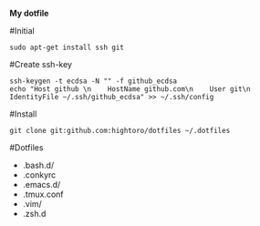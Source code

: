 **My dotfile**

#Initial
```
sudo apt-get install ssh git 
```

#Create ssh-key
```
ssh-keygen -t ecdsa -N "" -f github_ecdsa
echo "Host github \n    HostName github.com\n    User git\n    IdentityFile ~/.ssh/github_ecdsa" >> ~/.ssh/config
```

#Install
```
git clone git:github.com:hightoro/dotfiles ~/.dotfiles  
```

#Dotfiles
+ .bash.d/
+ .conkyrc
+ .emacs.d/
+ .tmux.conf
+ .vim/
+ .zsh.d

